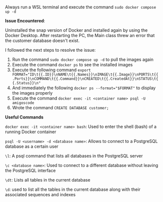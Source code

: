 Always run a WSL terminal and execute the command `sudo docker compose up -d`

**Issue Encountered**:

Uninstalled the snap version of Docker and installed again by using the Docker Desktop. After restarting the PC,
the Main class threw an error that the customer database doesn't exist.

I followed the next steps to resolve the issue:
1. Run the command `sudo docker compose up -d` to pull the images again
2. Execute the command `docker ps` to see the installed images
3. Execute the following command `export FORMAT="ID\t{{.ID}}\nNAME\t{{.Names}}\nIMAGE\t{{.Image}}\nPORTS\t{{.Ports}}\nCOMMAND\t{{.Command}}\nCREATED\t{{.CreatedAt}}\nSTATUS\t{{.Status}}\n"`
4. And immediately the following `docker ps --format="$FORMAT"` to display the images properly
5. Execute the command `docker exec -it <container name> psql -U amigoscode`
6. Wrote the command `CREATE DATABASE customer;`

**Useful Commands**

`docker exec -it <container name> bash`: Used to enter the shell (bash) of a running Docker container

`psql -U <username> -d <database name>`: Allows to connect to a PostgreSQL database as a certain user

`\l`: A psql command that lists all databases in the PostgreSQL server

`\c <database name>`: Used to connect to a different database without leaving the PostgreSQL interface

`\dt`: Lists all tables in the current database

`\d`: used to list all the tables in the current database along with their associated sequences and indexes
